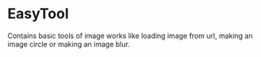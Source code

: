 # EasyTool
Contains basic tools of image works like loading image from url, making an image circle or making an image blur.
